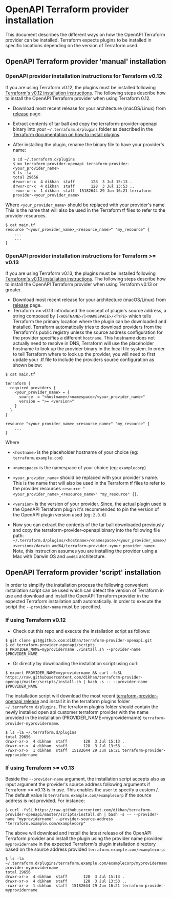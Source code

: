 # OpenAPI Terraform provider installation

This document describes the different ways on how the OpenAPI Terraform provider can be installed. Terraform expects plugins to
be installed in specific locations depending on the version of Terraform used. 

## OpenAPI Terraform provider 'manual' installation

### OpenAPI provider installation instructions for Terraform v0.12 

If you are using Terraform v0.12, the plugins must be installed following [Terraform's v0.12 installation instructions](https://www.terraform.io/docs/plugins/basics.html#installing-plugins). The following
steps describe how to install the OpenAPI Terraform provider when using Terraform 0.12.

- Download most recent release for your architecture (macOS/Linux) from [release](https://github.com/dikhan/terraform-provider-openapi/releases)
page.
- Extract contents of tar ball and copy the terraform-provider-openapi binary into your  ````~/.terraform.d/plugins````
folder as described in the [Terraform documentation on how to install plugins](https://www.terraform.io/docs/extend/how-terraform-works.html#discovery).
- After installing the plugin, rename the binary file to have your provider's name:

    ````
    $ cd ~/.terraform.d/plugins
    $ mv terraform-provider-openapi terraform-provider-<your_provider_name>
    $ ls -la
    total 29656
    drwxr-xr-x  4 dikhan  staff       128  3 Jul 15:13 .
    drwxr-xr-x  4 dikhan  staff       128  3 Jul 13:53 ..
    -rwxr-xr-x  1 dikhan  staff  15182644 29 Jun 16:21 terraform-provider-<your_provider_name>
    ````

Where ````<your_provider_name>```` should be replaced with your provider's name. This is the name that will also be used
in the Terraform tf files to refer to the provider resources.

````
$ cat main.tf
resource "<your_provider_name>_<resource_name>" "my_resource" {
    ...
    ...
}
````

### OpenAPI provider installation instructions for Terraform >= v0.13 

If you are using Terraform v0.13, the plugins must be installed following [Terraform's v0.13 installation instructions](https://www.terraform.io/docs/configuration/provider-requirements.html#in-house-providers). The following
steps describe how to install the OpenAPI Terraform provider when using Terraform v0.13 or greater.

- Download most recent release for your architecture (macOS/Linux) from [release](https://github.com/dikhan/terraform-provider-openapi/releases)
page.
- Terraform >= v0.13 introduced the concept of plugin's source address, a string composed by `[<HOSTNAME>/]<NAMESPACE>/<TYPE>` which 
tells Terraform the primary location where the plugin can be downloaded and installed. Terraform automatically tries to download
providers from the Terraform's public registry unless the source address configuration for the provider specifies a different `hostname`. This hostname
does not actually need to resolve in DNS, Terraform will use the placeholder hostname to look up the provider binary in the local file system. In order to
tell Terraform where to look up the provider, you will need to first update your .tf file to include the providers source configuration as shown below:

````
$ cat main.tf

terraform {
  required_providers {
    <your_provider_name> = {
      source  = "<hostname>/<namespace>/<your_provider_name>"
      version = ">= <version>"
    }
  }
}

resource "<your_provider_name>_<resource_name>" "my_resource" {
    ...
}
````

Where 
- `<hostname>` is the placeholder hostname of your choice (eg: `terraform.example.com`)
- `<namespace>` is the namespace of your choice (eg: `examplecorp`)
- `<your_provider_name>` should be replaced with your provider's name. This is the name that will also be used in the Terraform 
tf files to refer to the provider resources ``resource "<your_provider_name>_<resource_name>" "my_resource" {}``.
- `<version>` is the version of your provider. Since, the actual plugin used is the OpenAPI Terraform plugin it's recommended
 to pin the version of the OpenAPI plugin version used (eg: `2.0.0`)

- Now you can extract the contents of the tar ball downloaded previously and copy the terraform-provider-openapi binary into the 
following file path: ````~/.terraform.d/plugins/<hostname>/<namespace>/<your_provider_name>/<version>/darwin_amd64/terraform-provider-<your_provider_name>````. Note, this
instruction assumes you are installing the provider using a Mac with Darwin OS and `amd64` architecture.

## OpenAPI Terraform provider 'script' installation

In order to simplify the installation process the following convenient installation script can be used which can detect the version
of Terraform in use and download and install the OpenAPI Terraform provider in the expected Terraform installation path automatically. In order
to execute the script the `--provider-name` must be specified.

### If using Terraform v0.12

- Check out this repo and execute the installation script as follows:

````
$ git clone git@github.com:dikhan/terraform-provider-openapi.git
$ cd terraform-provider-openapi/scripts
$ PROVIDER_NAME=myprovidername ./install.sh --provider-name $PROVIDER_NAME
````

- Or directly by downloading the installation script using curl:

````
$ export PROVIDER_NAME=myprovidername && curl -fsSL https://raw.githubusercontent.com/dikhan/terraform-provider-openapi/master/scripts/install.sh | bash -s -- --provider-name $PROVIDER_NAME
````

The installation script will download the most recent [terraform-provider-openapi release](https://github.com/dikhan/terraform-provider-openapi/releases)
and install it in the terraform plugins folder ````~/.terraform.d/plugins````. The terraform plugins folder should contain the newly
installed open api customer terraform provider with the name provided in the installation (PROVIDER_NAME=myprovidername) ```terraform-provider-myprovidername```.

````
$ ls -la ~/.terraform.d/plugins
total 29656
drwxr-xr-x  4 dikhan  staff       128  3 Jul 15:13 .
drwxr-xr-x  4 dikhan  staff       128  3 Jul 13:53 ..
-rwxr-xr-x  1 dikhan  staff  15182644 29 Jun 16:21 terraform-provider-myprovidername
````

### If using Terraform >= v0.13

Beside the `--provider-name` argument, the installation script accepts also as input argument the provider's source address following arguments 
if Terraform >= v0.13 is in use. This enables the user to specify a custom <HOSTNAME>/<NAMESPACE>. The default value is `terraform.example.com/examplecorp` if the source
address is not provided. For instance:

````
$ curl -fsSL https://raw.githubusercontent.com/dikhan/terraform-provider-openapi/master/scripts/install.sh | bash -s -- --provider-name "myprovidername" --provider-source-address "terraform.example.com/examplecorp"
````

The above will download and install the latest release of the OpenAPI Terraform provider and install the plugin using the
provider name provided `myprovidername` in the expected Terraform's plugin installation directory based on the source address provided `terraform.example.com/examplecorp`:

````
$ ls -la ~/.terraform.d/plugins/terraform.example.com/examplecorp/myprovidername/1.0.0/darwin_amd64/terraform-provider-myprovidername
total 29656
drwxr-xr-x  4 dikhan  staff       128  3 Jul 15:13 .
drwxr-xr-x  4 dikhan  staff       128  3 Jul 13:53 ..
-rwxr-xr-x  1 dikhan  staff  15182644 29 Jun 16:21 terraform-provider-myprovidername
````
